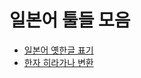 # 일본어 툴들 모음 

- [일본어 옛한글 표기](https://newhajinyoon.github.io/jptools/ohjp)
- [한자 히라가나 변환](https://newhajinyoon.github.io/jptools/k2j)
